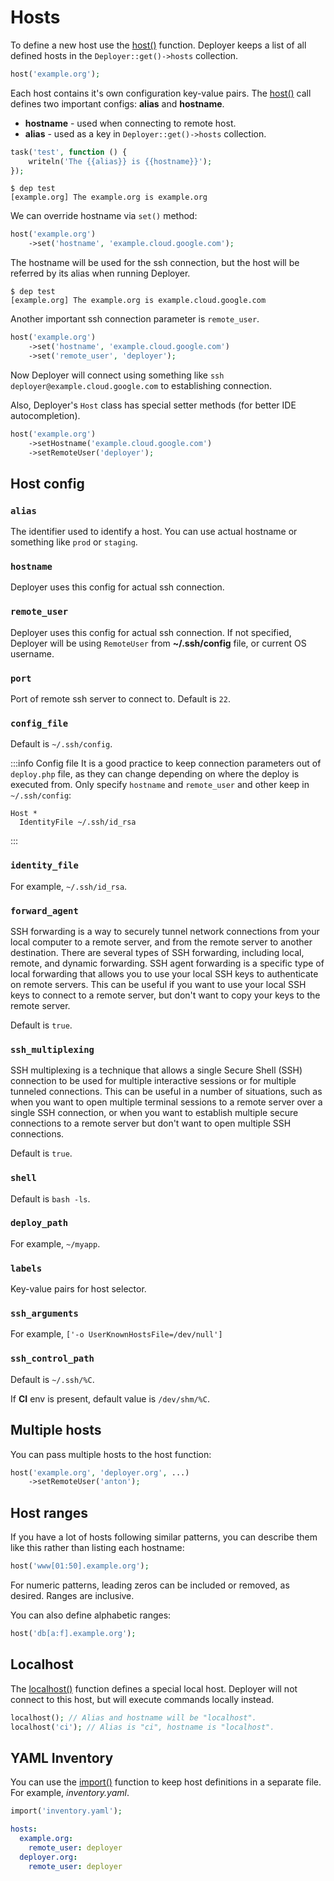 # Hosts

To define a new host use the [host()](api.md#host) function. Deployer keeps a list of
all defined hosts in the `Deployer::get()->hosts` collection.

```php
host('example.org');
```

Each host contains it's own configuration key-value pairs. The [host()](api.md#host)
call defines two important configs: **alias** and **hostname**.

- **hostname** - used when connecting to remote host.
- **alias** - used as a key in `Deployer::get()->hosts` collection.

```php
task('test', function () {
    writeln('The {{alias}} is {{hostname}}');
});
```

```
$ dep test
[example.org] The example.org is example.org
```

We can override hostname via `set()` method:

```php
host('example.org')
    ->set('hostname', 'example.cloud.google.com');
```

The hostname will be used for the ssh connection, but the host will be referred
by its alias when running Deployer.

```
$ dep test
[example.org] The example.org is example.cloud.google.com
```

Another important ssh connection parameter is `remote_user`.

```php
host('example.org')
    ->set('hostname', 'example.cloud.google.com')
    ->set('remote_user', 'deployer');
```

Now Deployer will connect using something like
`ssh deployer@example.cloud.google.com` to establishing connection.

Also, Deployer's `Host` class has special setter methods (for better IDE
autocompletion).

```php
host('example.org')
    ->setHostname('example.cloud.google.com')
    ->setRemoteUser('deployer');
```

## Host config

### `alias`

The identifier used to identify a host.
You can use actual hostname or something like `prod` or `staging`.

### `hostname`

Deployer uses this config for actual ssh connection.

### `remote_user`

Deployer uses this config for actual ssh connection. If not specified,
Deployer will be using `RemoteUser` from **~/.ssh/config** file, or current
OS username.

### `port`

Port of remote ssh server to connect to. Default is `22`.

### `config_file`

Default is `~/.ssh/config`.

:::info Config file
It is a good practice to keep connection parameters out of `deploy.php` file, as
they can change depending on where the deploy is executed from. Only specify
`hostname` and `remote_user` and other keep in `~/.ssh/config`:

```
Host *
  IdentityFile ~/.ssh/id_rsa
```

:::

### `identity_file`

For example, `~/.ssh/id_rsa`.

### `forward_agent`

SSH forwarding is a way to securely tunnel network connections from your local computer to a remote server, and from the remote server to another destination. There are several types of SSH forwarding, including local, remote, and dynamic forwarding. SSH agent forwarding is a specific type of local forwarding that allows you to use your local SSH keys to authenticate on remote servers. This can be useful if you want to use your local SSH keys to connect to a remote server, but don't want to copy your keys to the remote server.

Default is `true`.

### `ssh_multiplexing`

SSH multiplexing is a technique that allows a single Secure Shell (SSH) connection to be used for multiple interactive sessions or for multiple tunneled connections. This can be useful in a number of situations, such as when you want to open multiple terminal sessions to a remote server over a single SSH connection, or when you want to establish multiple secure connections to a remote server but don't want to open multiple SSH connections.

Default is `true`.

### `shell`

Default is `bash -ls`.

### `deploy_path`

For example, `~/myapp`.

### `labels`

Key-value pairs for host selector.

### `ssh_arguments`

For example, `['-o UserKnownHostsFile=/dev/null']`

### `ssh_control_path`

Default is `~/.ssh/%C`.

If **CI** env is present, default value is `/dev/shm/%C`.

## Multiple hosts

You can pass multiple hosts to the host function:

```php
host('example.org', 'deployer.org', ...)
    ->setRemoteUser('anton');
```

## Host ranges

If you have a lot of hosts following similar patterns, you can describe them
like this rather than listing each hostname:

```php
host('www[01:50].example.org');
```

For numeric patterns, leading zeros can be included or removed, as desired.
Ranges are inclusive.

You can also define alphabetic ranges:

```php
host('db[a:f].example.org');
```

## Localhost

The [localhost()](api.md#localhost) function defines a special local host.
Deployer will not connect to this host, but will execute commands locally instead.

```php
localhost(); // Alias and hostname will be "localhost".
localhost('ci'); // Alias is "ci", hostname is "localhost".
```

## YAML Inventory

You can use the [import()](api.md#import) function to keep host definitions in a
separate file. For example, _inventory.yaml_.

```php title="deploy.php"
import('inventory.yaml');
```

```yaml title="inventory.yaml"
hosts:
  example.org:
    remote_user: deployer
  deployer.org:
    remote_user: deployer
```
